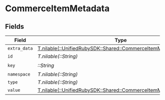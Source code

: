 # CommerceItemMetadata


## Fields

| Field                                                                                                                      | Type                                                                                                                       | Required                                                                                                                   | Description                                                                                                                |
| -------------------------------------------------------------------------------------------------------------------------- | -------------------------------------------------------------------------------------------------------------------------- | -------------------------------------------------------------------------------------------------------------------------- | -------------------------------------------------------------------------------------------------------------------------- |
| `extra_data`                                                                                                               | [T.nilable(::UnifiedRubySDK::Shared::CommerceItemMetadataExtraData)](../../models/shared/commerceitemmetadataextradata.md) | :heavy_minus_sign:                                                                                                         | N/A                                                                                                                        |
| `id`                                                                                                                       | *T.nilable(::String)*                                                                                                      | :heavy_minus_sign:                                                                                                         | N/A                                                                                                                        |
| `key`                                                                                                                      | *::String*                                                                                                                 | :heavy_check_mark:                                                                                                         | N/A                                                                                                                        |
| `namespace`                                                                                                                | *T.nilable(::String)*                                                                                                      | :heavy_minus_sign:                                                                                                         | N/A                                                                                                                        |
| `type`                                                                                                                     | *T.nilable(::String)*                                                                                                      | :heavy_minus_sign:                                                                                                         | N/A                                                                                                                        |
| `value`                                                                                                                    | [T.nilable(::UnifiedRubySDK::Shared::CommerceItemMetadataValue)](../../models/shared/commerceitemmetadatavalue.md)         | :heavy_minus_sign:                                                                                                         | N/A                                                                                                                        |